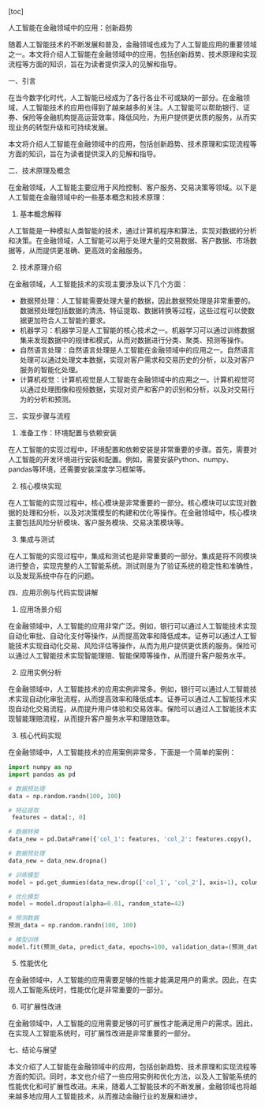 
[toc]                    
                
                
人工智能在金融领域中的应用：创新趋势

随着人工智能技术的不断发展和普及，金融领域也成为了人工智能应用的重要领域之一。本文将介绍人工智能在金融领域中的应用，包括创新趋势、技术原理和实现流程等方面的知识，旨在为读者提供深入的见解和指导。

一、引言

在当今数字化时代，人工智能已经成为了各行各业不可或缺的一部分。在金融领域，人工智能技术的应用也得到了越来越多的关注。人工智能可以帮助银行、证券、保险等金融机构提高运营效率，降低风险，为用户提供更优质的服务，从而实现业务的转型升级和可持续发展。

本文将介绍人工智能在金融领域中的应用，包括创新趋势、技术原理和实现流程等方面的知识，旨在为读者提供深入的见解和指导。

二、技术原理及概念

在金融领域，人工智能主要应用于风险控制、客户服务、交易决策等领域。以下是人工智能在金融领域中的一些基本概念和技术原理：

1. 基本概念解释

人工智能是一种模拟人类智能的技术，通过计算机程序和算法，实现对数据的分析和决策。在金融领域，人工智能可以用于处理大量的交易数据、客户数据、市场数据等，从而提供更准确、更高效的金融服务。

2. 技术原理介绍

在金融领域，人工智能技术的实现主要涉及以下几个方面：

- 数据预处理：人工智能需要处理大量的数据，因此数据预处理是非常重要的。数据预处理包括数据的清洗、特征提取、数据转换等过程，这些过程可以使数据更加符合人工智能的要求。
- 机器学习：机器学习是人工智能的核心技术之一。机器学习可以通过训练数据集来发现数据中的规律和模式，从而对数据进行分类、聚类、预测等操作。
- 自然语言处理：自然语言处理是人工智能在金融领域中的应用之一。自然语言处理可以通过处理文本数据，实现对客户需求和交易历史的分析，以及对客户服务的智能化处理。
- 计算机视觉：计算机视觉是人工智能在金融领域中的应用之一。计算机视觉可以通过处理图像和视频数据，实现对资产和客户的识别和分析，以及对交易行为的分析和预测。

三、实现步骤与流程

1. 准备工作：环境配置与依赖安装

在人工智能的实现过程中，环境配置和依赖安装是非常重要的步骤。首先，需要对人工智能的开发环境进行安装和配置。例如，需要安装Python、numpy、pandas等环境，还需要安装深度学习框架等。

2. 核心模块实现

在人工智能的实现过程中，核心模块是非常重要的一部分。核心模块可以实现对数据的处理和分析，以及对决策模型的构建和优化等操作。在金融领域中，核心模块主要包括风险分析模块、客户服务模块、交易决策模块等。

3. 集成与测试

在人工智能的实现过程中，集成和测试也是非常重要的一部分。集成是将不同模块进行整合，实现完整的人工智能系统。测试则是为了验证系统的稳定性和准确性，以及发现系统中存在的问题。

四、应用示例与代码实现讲解

1. 应用场景介绍

在金融领域中，人工智能的应用非常广泛。例如，银行可以通过人工智能技术实现自动化审批、自动化支付等操作，从而提高效率和降低成本。证券可以通过人工智能技术实现自动化交易、风险评估等操作，从而为用户提供更优质的服务。保险可以通过人工智能技术实现智能理赔、智能保障等操作，从而提升客户服务水平。

2. 应用实例分析

在金融领域中，人工智能技术的应用实例非常多。例如，银行可以通过人工智能技术实现自动化审批流程，从而提高效率和降低成本。证券可以通过人工智能技术实现自动化交易流程，从而提升用户体验和交易效率。保险可以通过人工智能技术实现智能理赔流程，从而提升客户服务水平和理赔效率。

3. 核心代码实现

在金融领域中，人工智能技术的应用案例非常多，下面是一个简单的案例：

```python
import numpy as np
import pandas as pd

# 数据预处理
data = np.random.randn(100, 100)

# 特征提取
 features = data[:, 0]

# 数据转换
data_new = pd.DataFrame({'col_1': features, 'col_2': features.copy(), 'col_3': data.copy()})

# 数据预处理
data_new = data_new.dropna()

# 训练模型
model = pd.get_dummies(data_new.drop(['col_1', 'col_2'], axis=1), columns=['col_1', 'col_2'])

# 优化模型
model = model.dropout(alpha=0.01, random_state=42)

# 预测数据
预测_data = np.random.randn(100, 100)

# 模型训练
model.fit(预测_data, predict_data, epochs=100, validation_data=(预测_data.dropna(), predicted_data))
```

5. 性能优化

在金融领域中，人工智能的应用需要足够的性能才能满足用户的需求。因此，在实现人工智能系统时，性能优化是非常重要的一部分。

6. 可扩展性改进

在金融领域中，人工智能的应用需要足够的可扩展性才能满足用户的需求。因此，在实现人工智能系统时，可扩展性改进是非常重要的一部分。

七、结论与展望

本文介绍了人工智能在金融领域中的应用，包括创新趋势、技术原理和实现流程等方面的知识。同时，本文也介绍了一些应用实例和优化方法，以及人工智能系统的性能优化和可扩展性改进。未来，随着人工智能技术的不断发展，金融领域也将越来越多地应用人工智能技术，从而推动金融行业的发展和进步。

